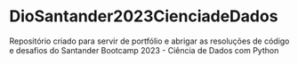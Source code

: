 # DioSantander2023CienciadeDados
Repositório criado para servir de portfólio e abrigar as resoluções de código e desafios do  Santander Bootcamp 2023 - Ciência de Dados com Python
